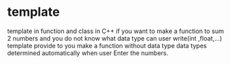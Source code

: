 # template
template in function and class in C++
 if you want to make a function to sum 2 numbers and you do not know what data type can user write(int ,float,...) template provide to you make a function without data type data types determined automatically when user Enter the numbers.
